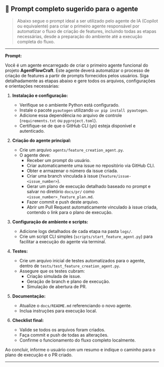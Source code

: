 ## 📝 Prompt completo sugerido para o agente

> Abaixo segue o prompt ideal a ser utilizado pelo agente de IA (Copilot ou equivalente) para criar o primeiro agente responsável por automatizar o fluxo de criação de features, incluindo todas as etapas necessárias, desde a preparação do ambiente até a execução completa do fluxo.

---

**Prompt:**

Você é um agente encarregado de criar o primeiro agente funcional do projeto **AgentFlowCraft**. Este agente deverá automatizar o processo de criação de features a partir de prompts fornecidos pelos usuários. Siga detalhadamente as etapas abaixo e gere todos os arquivos, configurações e orientações necessárias:

1. **Instalação e configuração:**
   - Verifique se o ambiente Python está configurado.
   - Instale o pacote `pyautogen` utilizando `uv pip install pyautogen`.
   - Adicione essa dependência no arquivo de controle (`requirements.txt` ou `pyproject.toml`).
   - Certifique-se de que o GitHub CLI (`gh`) esteja disponível e autenticado.

2. **Criação do agente principal:**
   - Crie um arquivo `agents/feature_creation_agent.py`.
   - O agente deve:
     - Receber um prompt do usuário.
     - Criar automaticamente uma issue no repositório via GitHub CLI.
     - Obter e armazenar o número da issue criada.
     - Criar uma branch vinculada à issue (`feature/issue-<issue_number>`).
     - Gerar um plano de execução detalhado baseado no prompt e salvar no diretório `docs/pr/` como `<issue_number>_feature_plan.md`.
     - Fazer commit e push deste arquivo.
     - Abrir um Pull Request automaticamente vinculado à issue criada, contendo o link para o plano de execução.

3. **Configuração de ambiente e scripts:**
   - Adicione logs detalhados de cada etapa na pasta `logs/`.
   - Crie um script CLI simples (`scripts/start_feature_agent.py`) para facilitar a execução do agente via terminal.

4. **Testes:**
   - Crie um arquivo inicial de testes automatizados para o agente, dentro de `tests/test_feature_creation_agent.py`.
   - Assegure que os testes cubram:
     - Criação simulada de issue.
     - Geração de branch e plano de execução.
     - Simulação de abertura de PR.

5. **Documentação:**
   - Atualize o `docs/README.md` referenciando o novo agente.
   - Inclua instruções para execução local.

6. **Checklist final:**
   - Valide se todos os arquivos foram criados.
   - Faça commit e push de todas as alterações.
   - Confirme o funcionamento do fluxo completo localmente.

Ao concluir, informe o usuário com um resumo e indique o caminho para o plano de execução e o PR criado.

---
